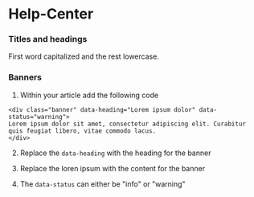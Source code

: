 # Help-Center

### Titles and headings
First word capitalized and the rest lowercase.

### Banners

1. Within your article add the following code

```
<div class="banner" data-heading="Lorem ipsum dolor" data-status="warning">
Lorem ipsum dolor sit amet, consectetur adipiscing elit. Curabitur quis feugiat libero, vitae commodo lacus.
</div>
```

2. Replace the `data-heading` with the heading for the banner

3. Replace the loren ipsum with the content for the banner

4. The `data-status` can either be "info" or "warning"
